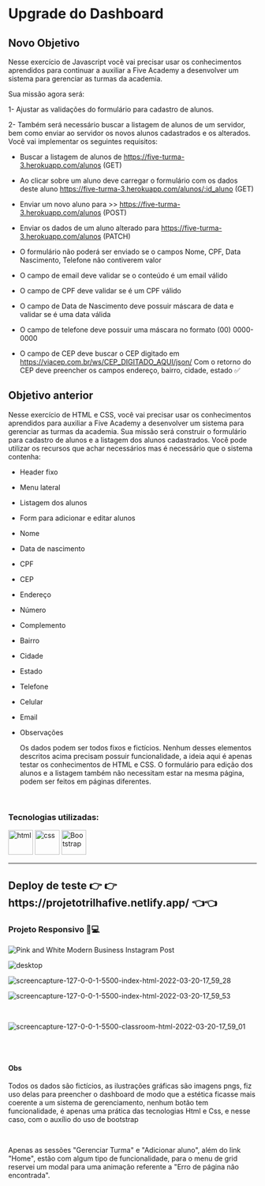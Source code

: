 <h1>Upgrade do Dashboard</h1>

<h2>Novo Objetivo</h2>

Nesse exercício de Javascript você vai precisar usar os conhecimentos aprendidos para continuar a auxiliar a Five Academy a desenvolver um sistema para gerenciar as turmas da academia.

Sua missão agora será:

1- Ajustar as validações do formulário para cadastro de alunos.

2- Também será necessário buscar a listagem de alunos de um servidor, bem como enviar ao servidor os novos alunos cadastrados e os alterados.
Você vai implementar os seguintes requisitos:

* Buscar a listagem de alunos de https://five-turma-3.herokuapp.com/alunos (GET)
- Ao clicar sobre um aluno deve carregar o formulário com os dados deste aluno https://five-turma-3.herokuapp.com/alunos/:id_aluno (GET)
- Enviar um novo aluno para >> https://five-turma-3.herokuapp.com/alunos (POST)
- Enviar os dados de um aluno alterado para  https://five-turma-3.herokuapp.com/alunos (PATCH)

- O formulário não poderá ser enviado se o campos Nome, CPF, Data Nascimento, Telefone não contiverem valor
- O campo de email deve validar se o conteúdo é um email válido
- O campo de CPF deve validar se é um CPF válido
- O campo de Data de Nascimento deve possuir máscara de data e validar se é uma data válida 
- O campo de telefone deve possuir uma máscara no formato (00) 0000-0000

- O campo de CEP deve buscar o CEP digitado em https://viacep.com.br/ws/CEP_DIGITADO_AQUI/json/
Com o retorno do CEP deve preencher os campos endereço, bairro, cidade, estado  ✅



<h2>Objetivo anterior</h2>

  Nesse exercício de HTML e CSS, você vai precisar usar os conhecimentos aprendidos para auxiliar a Five Academy a desenvolver um sistema para gerenciar as turmas da academia.
Sua missão será construir o formulário para cadastro de alunos e a listagem dos alunos cadastrados.
Você pode utilizar os recursos que achar necessários mas é necessário que o sistema  contenha:

- Header fixo 
- Menu lateral
- Listagem dos alunos
- Form para adicionar e editar alunos
- Nome
- Data de nascimento
- CPF
- CEP
- Endereço
- Número
- Complemento
- Bairro
- Cidade
- Estado
- Telefone
- Celular
- Email
- Observações

  Os dados podem ser todos fixos e fictícios. Nenhum desses elementos descritos acima precisam possuir funcionalidade, a ideia aqui é apenas testar os conhecimentos de HTML e CSS. 
O formulário para edição dos alunos e a listagem também não necessitam estar na mesma página, podem ser feitos em páginas diferentes.

<br>
<h3>Tecnologias utilizadas:</h3>
<div style="display=inline-block">
   <img src="https://cdn.iconscout.com/icon/free/png-64/html5-2038876-1720089.png" alt="html"width="50px" height="50px" >
   <img src="https://cdn.jsdelivr.net/gh/devicons/devicon/icons/css3/css3-original-wordmark.svg" alt="css" width="50px" height="50px" >
  <img src="https://cdn.jsdelivr.net/gh/devicons/devicon/icons/bootstrap/bootstrap-plain-wordmark.svg" alt="Bootstrap" width="50px" height="50px" >
 </div>
<hr>
<h2>Deploy de teste 👉 👉 https://projetotrilhafive.netlify.app/ 👈👈</h2>

<h3>Projeto Responsivo 📱💻</h3>

![Pink and White Modern Business Instagram Post](https://user-images.githubusercontent.com/84424883/159185646-ab960938-f105-4157-8eea-ceb48806bd2b.png)
<br>

![desktop](https://user-images.githubusercontent.com/84424883/159185669-095fdbca-e5b1-443f-a8cb-094b58aee2ed.png)
<br>

![screencapture-127-0-0-1-5500-index-html-2022-03-20-17_59_28](https://user-images.githubusercontent.com/84424883/159185746-41b1593d-8dfe-4f16-b706-a3f6ee2bcabd.png)
<br>

![screencapture-127-0-0-1-5500-index-html-2022-03-20-17_59_53](https://user-images.githubusercontent.com/84424883/159185751-de467063-c6f7-490f-869e-79f170600bda.png)


<br>


![screencapture-127-0-0-1-5500-classroom-html-2022-03-20-17_59_01](https://user-images.githubusercontent.com/84424883/159185758-b9b53528-2b4f-41f2-8d1e-7a4f1daa2de7.png)

<br><br>
<h4>Obs</h4>
<p>Todos os dados são fictícios, as ilustrações gráficas são imagens pngs, fiz uso delas para preencher o dashboard de modo que a estética ficasse mais coerente a um sistema de gerenciamento, nenhum botão tem funcionalidade, é apenas uma prática das tecnologias Html e Css, e nesse caso, com o auxílio do uso de bootstrap</p>
<br>
<p>Apenas as sessões "Gerenciar Turma" e "Adicionar aluno", além do link "Home", estão com algum tipo de funcionalidade, para o menu de grid reservei um modal para uma animação referente a "Erro de página não encontrada".</p>












